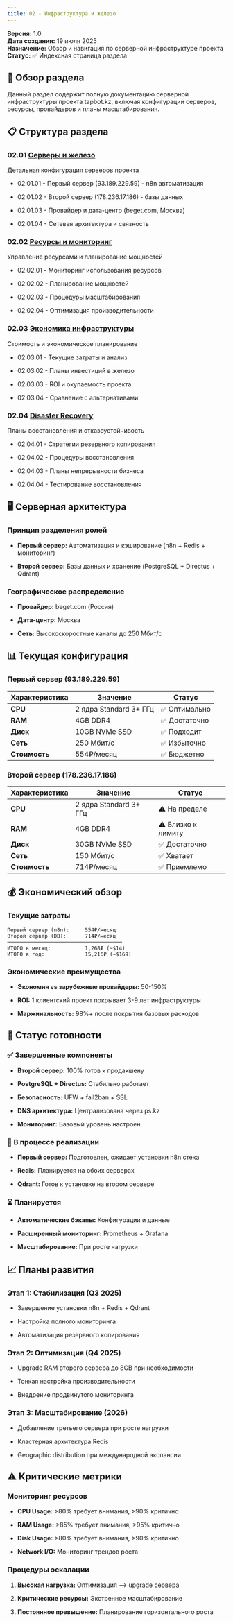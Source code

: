 ```yaml
---
title: 02 - Инфраструктура и железо
---
```


**Версия:** 1\.0\
**Дата создания:** 19 июля 2025\
**Назначение:** Обзор и навигация по серверной инфраструктуре проекта\
**Статус:** ✅ Индексная страница раздела

## 🎯 Обзор раздела

Данный раздел содержит полную документацию серверной инфраструктуры проекта tapbot.kz, включая конфигурации серверов, ресурсы, провайдеров и планы масштабирования.

## 📋 Структура раздела

### 02\.01 [Серверы и железо](./02-01-servers/README)

Детальная конфигурация серверов проекта

-  02\.01.01 - Первый сервер (93.189.229.59) - n8n автоматизация

-  02\.01.02 - Второй сервер (178.236.17.186) - базы данных

-  02\.01.03 - Провайдер и дата-центр (beget.com, Москва)

-  02\.01.04 - Сетевая архитектура и связность

### 02\.02 [Ресурсы и мониторинг](./02-02-resources/README)

Управление ресурсами и планирование мощностей

-  02\.02.01 - Мониторинг использования ресурсов

-  02\.02.02 - Планирование мощностей

-  02\.02.03 - Процедуры масштабирования

-  02\.02.04 - Оптимизация производительности

### 02\.03 [Экономика инфраструктуры](./02-03-economics/README)

Стоимость и экономическое планирование

-  02\.03.01 - Текущие затраты и анализ

-  02\.03.02 - Планы инвестиций в железо

-  02\.03.03 - ROI и окупаемость проекта

-  02\.03.04 - Сравнение с альтернативами

### 02\.04 [Disaster Recovery](02-04-disaster-recovery/README)

Планы восстановления и отказоустойчивость

-  02\.04.01 - Стратегии резервного копирования

-  02\.04.02 - Процедуры восстановления

-  02\.04.03 - Планы непрерывности бизнеса

-  02\.04.04 - Тестирование восстановления

## 🖥️ Серверная архитектура

### Принцип разделения ролей

-  **Первый сервер:** Автоматизация и кэширование (n8n + Redis + мониторинг)

-  **Второй сервер:** Базы данных и хранение (PostgreSQL + Directus + Qdrant)

### Географическое распределение

-  **Провайдер:** beget.com (Россия)

-  **Дата-центр:** Москва

-  **Сеть:** Высокоскоростные каналы до 250 Мбит/с

## 📊 Текущая конфигурация

### Первый сервер (93.189.229.59)

| Характеристика | Значение               | Статус       |
|----------------|------------------------|--------------|
| **CPU**        | 2 ядра Standard 3+ ГГц | ✅ Оптимально |
| **RAM**        | 4GB DDR4               | ✅ Достаточно |
| **Диск**       | 10GB NVMe SSD          | ✅ Подходит   |
| **Сеть**       | 250 Мбит/с             | ✅ Избыточно  |
| **Стоимость**  | 554₽/месяц             | ✅ Бюджетно   |

### Второй сервер (178.236.17.186)

| Характеристика | Значение               | Статус             |
|----------------|------------------------|--------------------|
| **CPU**        | 2 ядра Standard 3+ ГГц | ⚠️ На пределе      |
| **RAM**        | 4GB DDR4               | ⚠️ Близко к лимиту |
| **Диск**       | 30GB NVMe SSD          | ✅ Достаточно       |
| **Сеть**       | 150 Мбит/с             | ✅ Хватает          |
| **Стоимость**  | 714₽/месяц             | ✅ Приемлемо        |

## 💰 Экономический обзор

### Текущие затраты

```
Первый сервер (n8n):     554₽/месяц
Второй сервер (DB):      714₽/месяц  
─────────────────────────────────────
ИТОГО в месяц:           1,268₽ (~$14)
ИТОГО в год:             15,216₽ (~$169)
```

### Экономические преимущества

-  **Экономия vs зарубежные провайдеры:** 50-150%

-  **ROI:** 1 клиентский проект покрывает 3-9 лет инфраструктуры

-  **Маржинальность:** 98%+ после покрытия базовых расходов

## 🚀 Статус готовности

### ✅ Завершенные компоненты

-  **Второй сервер:** 100% готов к продакшену

-  **PostgreSQL + Directus:** Стабильно работает

-  **Безопасность:** UFW + fail2ban + SSL

-  **DNS архитектура:** Централизована через ps.kz

-  **Мониторинг:** Базовый уровень настроен

### 🔄 В процессе реализации

-  **Первый сервер:** Подготовлен, ожидает установки n8n стека

-  **Redis:** Планируется на обоих серверах

-  **Qdrant:** Готов к установке на втором сервере

### ⏳ Планируется

-  **Автоматические бэкапы:** Конфигурации и данные

-  **Расширенный мониторинг:** Prometheus + Grafana

-  **Масштабирование:** При росте нагрузки

## 📈 Планы развития

### Этап 1: Стабилизация (Q3 2025)

-  Завершение установки n8n + Redis + Qdrant

-  Настройка полного мониторинга

-  Автоматизация резервного копирования

### Этап 2: Оптимизация (Q4 2025)

-  Upgrade RAM второго сервера до 8GB при необходимости

-  Тонкая настройка производительности

-  Внедрение продвинутого мониторинга

### Этап 3: Масштабирование (2026)

-  Добавление третьего сервера при росте нагрузки

-  Кластерная архитектура Redis

-  Geographic distribution при международной экспансии

## ⚠️ Критические метрики

### Мониторинг ресурсов

-  **CPU Usage:** >80% требует внимания, >90% критично

-  **RAM Usage:** >85% требует внимания, >95% критично

-  **Disk Usage:** >80% требует внимания, >90% критично

-  **Network I/O:** Мониторинг трендов роста

### Процедуры эскалации

1. **Высокая нагрузка:** Оптимизация --> upgrade сервера

2. **Критические ресурсы:** Экстренное масштабирование

3. **Постоянное превышение:** Планирование горизонтального роста

## 